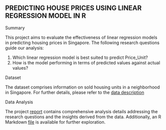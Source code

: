 ## PREDICTING HOUSE PRICES USING LINEAR REGRESSION MODEL IN R

Summary

This project aims to evaluate the effectiveness of linear regression models in predicting housing prices in Singapore. The following research questions guide our analysis:
1.	Which linear regression model is best suited to predict Price_Unit?
2.	How is the model performing in terms of predicted values against actual values?


Dataset

The dataset comprises information on sold housing units in a neighborhood in Singapore. 
For further details, please refer to the [data description](Data-Description.pdf)



Data Analysis

The project [report](Project-Report.pdf) contains comprehensive analysis details addressing the research questions and the insights derived from the data. 
Additionally, an R Markdown [file](the_code.Rmd) is available for further exploration.
